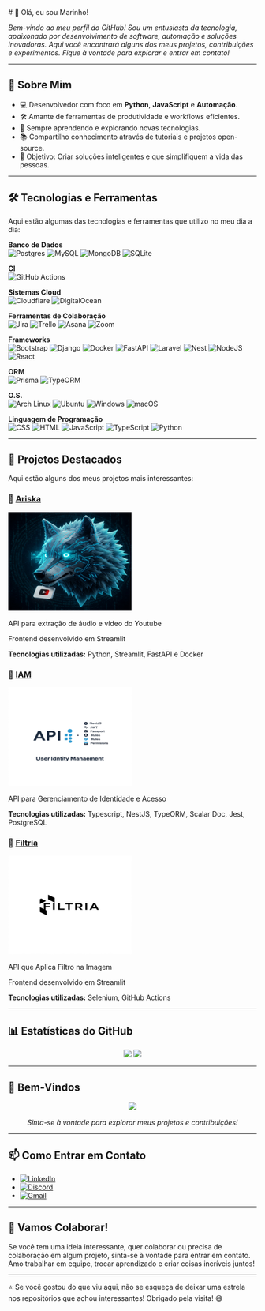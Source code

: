 <link rel="stylesheet" href="./assets/css/style.css">
# 👋 Olá, eu sou Marinho! 

*Bem-vindo ao meu perfil do GitHub! Sou um entusiasta da tecnologia, apaixonado por desenvolvimento de software, automação e soluções inovadoras. Aqui você encontrará alguns dos meus projetos, contribuições e experimentos. Fique à vontade para explorar e entrar em contato!*

---

## 🚀 Sobre Mim

- 💻 Desenvolvedor com foco em **Python**, **JavaScript** e **Automação**.
- 🛠️ Amante de ferramentas de produtividade e workflows eficientes.
- 🌱 Sempre aprendendo e explorando novas tecnologias.
- 📚 Compartilho conhecimento através de tutoriais e projetos open-source.
- 🎯 Objetivo: Criar soluções inteligentes e que simplifiquem a vida das pessoas.

---

## 🛠️ Tecnologias e Ferramentas

Aqui estão algumas das tecnologias e ferramentas que utilizo no meu dia a dia:

**Banco de Dados**  
![Postgres](https://img.shields.io/badge/Postgres-%23316192.svg?logo=postgresql&logoColor=white) ![MySQL](https://img.shields.io/badge/MySQL-4479A1?logo=mysql&logoColor=fff) ![MongoDB](https://img.shields.io/badge/MongoDB-%234ea94b.svg?logo=mongodb&logoColor=white) ![SQLite](https://img.shields.io/badge/SQLite-%2307405e.svg?logo=sqlite&logoColor=white)

**CI**  
![GitHub Actions](https://img.shields.io/badge/GitHub_Actions-2088FF?logo=github-actions&logoColor=white)

**Sistemas Cloud**  
![Cloudflare](https://img.shields.io/badge/Cloudflare-F38020?logo=Cloudflare&logoColor=white) ![DigitalOcean](https://img.shields.io/badge/DigitalOcean-%230167ff.svg?logo=digitalOcean&logoColor=white)

**Ferramentas de Colaboração**  
![Jira](https://img.shields.io/badge/Jira-0052CC?logo=jira&logoColor=fff) ![Trello](https://img.shields.io/badge/Trello-0052CC?logo=trello&logoColor=fff) ![Asana](https://img.shields.io/badge/Asana-F06A6A?logo=asana&logoColor=fff) ![Zoom](https://img.shields.io/badge/Zoom-2D8CFF?logo=zoom&logoColor=white)

**Frameworks**  
![Bootstrap](https://img.shields.io/badge/Bootstrap-7952B3?logo=bootstrap&logoColor=fff) ![Django](https://img.shields.io/badge/Django-%23092E20.svg?logo=django&logoColor=white) ![Docker](https://img.shields.io/badge/Docker-2496ED?logo=docker&logoColor=fff) ![FastAPI](https://img.shields.io/badge/FastAPI-009485.svg?logo=fastapi&logoColor=white) ![Laravel](https://img.shields.io/badge/Laravel-%23FF2D20.svg?logo=laravel&logoColor=white) ![Nest](https://img.shields.io/badge/Nest.js-%23E0234E.svg?logo=nestjs&logoColor=white) ![NodeJS](https://img.shields.io/badge/Node.js-6DA55F?logo=node.js&logoColor=white) ![React](https://img.shields.io/badge/React-%2320232a.svg?logo=react&logoColor=%2361DAFB)

**ORM**  
![Prisma](https://img.shields.io/badge/Prisma-2D3748?logo=prisma&logoColor=white) ![TypeORM](https://img.shields.io/badge/TypeORM-FE0803?logo=typeorm&logoColor=fff) 

**O.S.**  
![Arch Linux](https://img.shields.io/badge/Arch%20Linux-1793D1?logo=arch-linux&logoColor=fff) ![Ubuntu](https://img.shields.io/badge/Ubuntu-E95420?logo=ubuntu&logoColor=white) ![Windows](https://custom-icon-badges.demolab.com/badge/Windows-0078D6?logo=windows11&logoColor=white) ![macOS](https://img.shields.io/badge/macOS-000000?logo=apple&logoColor=F0F0F0)

**Linguagem de Programação**  
![CSS](https://img.shields.io/badge/CSS-1572B6?logo=css3&logoColor=fff) ![HTML](https://img.shields.io/badge/HTML-%23E34F26.svg?logo=html5&logoColor=white) ![JavaScript](https://img.shields.io/badge/JavaScript-F7DF1E?logo=javascript&logoColor=000) ![TypeScript](https://img.shields.io/badge/TypeScript-3178C6?logo=typescript&logoColor=fff)  ![Python](https://img.shields.io/badge/Python-3776AB?logo=python&logoColor=fff)       
 
---

## 🌟 Projetos Destacados

Aqui estão alguns dos meus projetos mais interessantes:

### 🚀 [Ariska](https://github.com/byMarinho/ariska)
<div class="project">   
    <a href="https://github.com/byMarinho/ariska">
        <img src="./assets/img/ariska.jpeg" width="250" height="200" style="flex-shrink: 0;">
    </a>
    <div>
        <p>API para extração de áudio e vídeo do Youtube</p>
        <p>Frontend desenvolvido em Streamlit</p>
        <p><strong>Tecnologias utilizadas:</strong> Python, Streamlit, FastAPI e Docker</p>
    </div>
</div>

### 🚀 [IAM](https://github.com/byMarinho/apiiam)
<div class="project">
    <a href="https://github.com/byMarinho/apiiam">
        <img src="./assets/img/iam.jpeg" width="250" height="200" style="flex-shrink: 0;">
    </a>
    <div>
        <p>API para Gerenciamento de Identidade e Acesso</p>
        <p><strong>Tecnologias utilizadas:</strong> Typescript, NestJS, TypeORM, Scalar Doc, Jest, PostgreSQL</p>
    </div>
</div>

### 🚀 [Filtria](#)
<div class="project">
    <a href="#">
        <img src="./assets/img/filtria.jpeg" width="250" height="200" style="flex-shrink: 0;">
    </a>
    <div>
        <p>API que Aplica Filtro na Imagem</p>
        <p>Frontend desenvolvido em Streamlit</p>
        <p><strong>Tecnologias utilizadas:</strong> Selenium, GitHub Actions</p>
    </div>
</div>

---

## 📊 Estatísticas do GitHub

<div align="center">
<img src="https://github-readme-stats.vercel.app/api?username=byMarinho&show_icons=true&theme=dark&hide_border=true">  

<img src="https://github-readme-stats.vercel.app/api/top-langs/?username=byMarinho&layout=compact&theme=dark&hide_border=true">
<hr>
</div>


## 🎥 Bem-Vindos
<div align="center">
<img src="https://media4.giphy.com/media/v1.Y2lkPTc5MGI3NjExem5vaWpkd2U3djBhaWxlcXk5cWs4NnZsazJpNTh0dnBjczdzM2V1bCZlcD12MV9pbnRlcm5hbF9naWZfYnlfaWQmY3Q9Zw/MYI6NK4JOGpOzOriEg/giphy.gif">

*Sinta-se à vontade para explorar meus projetos e contribuições!*
<hr>
</div>


## 📫 Como Entrar em Contato

- [![LinkedIn](https://custom-icon-badges.demolab.com/badge/LinkedIn-0A66C2?logo=linkedin-white&logoColor=fff)](https://www.linkedin.com/in/marionascimentojunior/)
- [![Discord](https://img.shields.io/badge/Discord-%235865F2.svg?&logo=discord&logoColor=white)](https://discord.gg/kuNpeA9T)
- [![Gmail](https://img.shields.io/badge/Gmail-D14836?logo=gmail&logoColor=white)](mailto:marionascimentotj@gmail.com)

---

## 🤝 Vamos Colaborar!

Se você tem uma ideia interessante, quer colaborar ou precisa de colaboração em algum projeto, sinta-se à vontade para entrar em contato. Amo trabalhar em equipe, trocar aprendizado e criar coisas incríveis juntos!

---

⭐️ Se você gostou do que viu aqui, não se esqueça de deixar uma estrela nos repositórios que achou interessantes! Obrigado pela visita! 😄